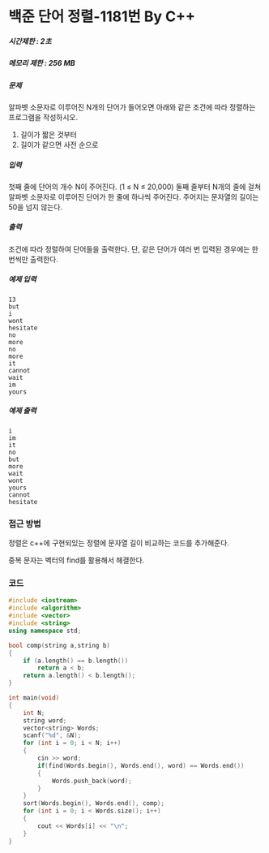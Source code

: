 # 백준 단어 정렬-1181번 By C++

##### 시간제한 : 2초

##### 메모리 제한 : 256 MB

##### 문제

알파벳 소문자로 이루어진 N개의 단어가 들어오면 아래와 같은 조건에 따라 정렬하는 프로그램을 작성하시오.

1. 길이가 짧은 것부터
2. 길이가 같으면 사전 순으로

##### 입력

첫째 줄에 단어의 개수 N이 주어진다. (1 ≤ N ≤ 20,000) 둘째 줄부터 N개의 줄에 걸쳐 알파벳 소문자로 이루어진 단어가 한 줄에 하나씩 주어진다. 주어지는 문자열의 길이는 50을 넘지 않는다.

##### 출력

조건에 따라 정렬하여 단어들을 출력한다. 단, 같은 단어가 여러 번 입력된 경우에는 한 번씩만 출력한다.

##### 예제 입력

```
13
but
i
wont
hesitate
no
more
no
more
it
cannot
wait
im
yours
```

##### 예제 출력

```
i
im
it
no
but
more
wait
wont
yours
cannot
hesitate
```



### 접근 방법

정렬은 c++에 구현되있는 정렬에 문자열 길이 비교하는 코드를 추가해준다.

중복 문자는 벡터의 find를 활용해서 해결한다.



### 코드

```c++
#include <iostream>
#include <algorithm>
#include <vector>
#include <string>
using namespace std;

bool comp(string a,string b)
{
    if (a.length() == b.length())
        return a < b;
    return a.length() < b.length();
}

int main(void)
{
    int N;
    string word;
    vector<string> Words;
    scanf("%d", &N);
    for (int i = 0; i < N; i++)
    {
        cin >> word;
        if(find(Words.begin(), Words.end(), word) == Words.end())
        {
            Words.push_back(word);
        }
    }
    sort(Words.begin(), Words.end(), comp);
    for (int i = 0; i < Words.size(); i++)
    {
        cout << Words[i] << "\n";
    }
}
```

